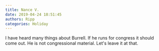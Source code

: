 ```yaml
---
title: Nance V.
date: 2019-04-24 18:51:45
authors: Ripp
categories: Holiday
---
```


 I have heard many things about Burrell. If he runs for congress it should come out. He is not congressional material. Let's leave it at that.
